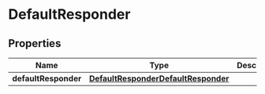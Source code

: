 

# DefaultResponder


## Properties

| Name | Type | Description | Notes |
|------------ | ------------- | ------------- | -------------|
|**defaultResponder** | [**DefaultResponderDefaultResponder**](DefaultResponderDefaultResponder.md) |  |  [optional] |



